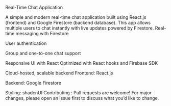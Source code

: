 Real-Time Chat Application

A simple and modern real-time chat application built using React.js (frontend) and Google Firestore (backend database).
This app allows multiple users to chat instantly with live updates powered by Firestore.
 Real-time messaging with Firestore

 User authentication

 Group and one-to-one chat support

 Responsive UI with React
 Optimized with React hooks and Firebase SDK

Cloud-hosted, scalable backend
Frontend: React.js

Backend: Google Firestore

Styling: shadcnUI
Contributing : Pull requests are welcome! For major changes, please open an issue first to discuss what you’d like to change.
